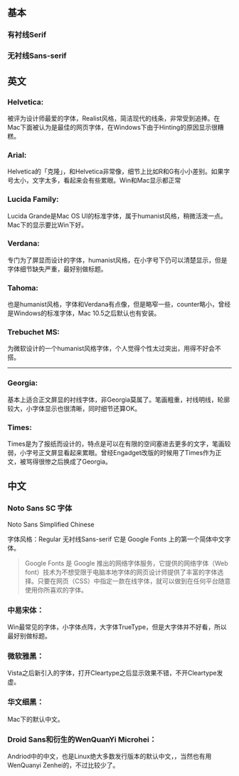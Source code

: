 ## 基本
### 有衬线Serif
### 无衬线Sans-serif

## 英文
### Helvetica: 
被评为设计师最爱的字体，Realist风格，简洁现代的线条，非常受到追捧。在Mac下面被认为是最佳的网页字体，在Windows下由于Hinting的原因显示很糟糕。
### Arial: 
Helvetica的「克隆」，和Helvetica非常像，细节上比如R和G有小小差别。如果字号太小，文字太多，看起来会有些累眼。Win和Mac显示都正常
### Lucida Family: 
Lucida Grande是Mac OS UI的标准字体，属于humanist风格，稍微活泼一点。Mac下的显示要比Win下好。
### Verdana: 
专门为了屏显而设计的字体，humanist风格，在小字号下仍可以清楚显示，但是字体细节缺失严重，最好别做标题。
### Tahoma: 
也是humanist风格，字体和Verdana有点像，但是略窄一些，counter略小，曾经是Windows的标准字体，Mac 10.5之后默认也有安装。
### Trebuchet MS: 
为微软设计的一个humanist风格字体，个人觉得个性太过突出，用得不好会不搭。

---
### Georgia: 
基本上适合正文屏显的衬线字体，非Georgia莫属了。笔画粗重，衬线明线，轮廓较大，小字体显示也很清晰，同时细节还算OK。


### Times: 
Times是为了报纸而设计的，特点是可以在有限的空间塞进去更多的文字，笔画较弱，小字号正文屏显看起来累眼。曾经Engadget改版的时候用了Times作为正文，被骂得很惨之后换成了Georgia。


## 中文
### Noto Sans SC 字体 
Noto Sans Simplified Chinese

字体风格：Regular  无衬线Sans-serif
它是 Google Fonts 上的第一个简体中文字体。
>Google Fonts 是 Google 推出的网络字体服务，它提供的网络字体（Web font）技术为不想受限于电脑本地字体的网页设计师提供了丰富的字体选择。只要在网页（CSS）中指定一款在线字体，就可以做到在任何平台随意使用你所喜欢的字体。

### 中易宋体：
Win最常见的字体，小字体点阵，大字体TrueType，但是大字体并不好看，所以最好别做标题。
### 微软雅黑：
Vista之后新引入的字体，打开Cleartype之后显示效果不错，不开Cleartype发虚。
### 华文细黑：
Mac下的默认中文。
### Droid Sans和衍生的WenQuanYi Microhei：
Andriod中的中文，也是Linux绝大多数发行版本的默认中文，，当然也有用WenQuanyi Zenhei的，不过比较少了。